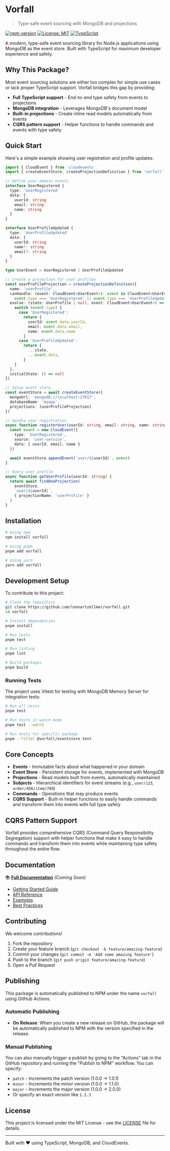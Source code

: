# Vorfall

> Type-safe event sourcing with MongoDB and projections

[![npm version](https://badge.fury.io/js/vorfall.svg)](https://badge.fury.io/js/vorfall)
[![License: MIT](https://img.shields.io/badge/License-MIT-yellow.svg)](https://opensource.org/licenses/MIT)
[![TypeScript](https://img.shields.io/badge/%3C%2F%3E-TypeScript-%230074c1.svg)](http://www.typescriptlang.org/)

A modern, type-safe event sourcing library for Node.js applications using MongoDB as the event store. Built with TypeScript for maximum developer experience and safety.

## Why This Package?

Most event sourcing solutions are either too complex for simple use cases or lack proper TypeScript support. Vorfall bridges this gap by providing:

- **Full TypeScript support** - End-to-end type safety from events to projections
- **MongoDB integration** - Leverages MongoDB's document model
- **Built-in projections** - Create inline read models automatically from events
- **CQRS pattern support** - Helper functions to handle commands and events with type safety

## Quick Start

Here's a simple example showing user registration and profile updates:

```typescript
import { CloudEvent } from 'cloudevents'
import { createEventStore, createProjectionDefinition } from 'vorfall'

// Define your domain events
interface UserRegistered {
  type: 'UserRegistered'
  data: {
    userId: string
    email: string
    name: string
  }
}

interface UserProfileUpdated {
  type: 'UserProfileUpdated'
  data: {
    userId: string
    name?: string
    email?: string
  }
}

type UserEvent = UserRegistered | UserProfileUpdated

// Create a projection for user profiles
const userProfileProjection = createProjectionDefinition({
  name: 'userProfile',
  canHandle: (event: CloudEvent<UserEvent>): event is CloudEvent<UserEvent> =>
    event.type === 'UserRegistered' || event.type === 'UserProfileUpdated',
  evolve: (state: UserProfile | null, event: CloudEvent<UserEvent>) => {
    switch (event.type) {
      case 'UserRegistered':
        return {
          userId: event.data.userId,
          email: event.data.email,
          name: event.data.name
        }
      case 'UserProfileUpdated':
        return {
          ...state,
          ...event.data,
        }
    }
  },
  initialState: () => null
})

// Setup event store
const eventStore = await createEventStore({
  mongoUrl: 'mongodb://localhost:27017',
  databaseName: 'myapp',
  projections: [userProfileProjection]
})

// Handle user registration
async function registerUser(userId: string, email: string, name: string) {
  const event = new CloudEvent({
    type: 'UserRegistered',
    source: 'user-service',
    data: { userId, email, name }
  })

  await eventStore.appendEvent(`user/${userId}`, event)
}

// Query user profile
async function getUserProfile(userId: string) {
  return await findOneProjection(
    eventStore,
    `user/${userId}`,
    { projectionName: 'userProfile' }
  )
}
```

## Installation

```bash
# Using npm
npm install vorfall

# Using pnpm
pnpm add vorfall

# Using yarn
yarn add vorfall
```

## Development Setup

To contribute to this project:

```bash
# Clone the repository
git clone https://github.com/lennartzellmer/vorfall.git
cd vorfall

# Install dependencies
pnpm install

# Run tests
pnpm test

# Run linting
pnpm lint

# Build packages
pnpm build
```

### Running Tests

The project uses Vitest for testing with MongoDB Memory Server for integration tests:

```bash
# Run all tests
pnpm test

# Run tests in watch mode
pnpm test --watch

# Run tests for specific package
pnpm --filter @vorfall/eventstore test
```

## Core Concepts

- **Events** - Immutable facts about what happened in your domain
- **Event Store** - Persistent storage for events, implemented with MongoDB
- **Projections** - Read models built from events, automatically maintained
- **Subjects** - Hierarchical identifiers for event streams (e.g., `user/123`, `order/456/item/789`)
- **Commands** - Operations that may produce events
- **CQRS Support** - Built-in helper functions to easily handle commands and transform them into events with full type safety

## CQRS Pattern Support

Vorfall provides comprehensive CQRS (Command Query Responsibility Segregation) support with helper functions that make it easy to handle commands and transform them into events while maintaining type safety throughout the entire flow.

## Documentation

📚 **[Full Documentation](https://vorfall-docs.example.com)** _(Coming Soon)_

- [Getting Started Guide](https://vorfall-docs.example.com/getting-started)
- [API Reference](https://vorfall-docs.example.com/api)
- [Examples](https://github.com/lennartzellmer/vorfall-examples)
- [Best Practices](https://vorfall-docs.example.com/best-practices)

## Contributing

We welcome contributions!

1. Fork the repository
2. Create your feature branch (`git checkout -b feature/amazing-feature`)
3. Commit your changes (`git commit -m 'Add some amazing feature'`)
4. Push to the branch (`git push origin feature/amazing-feature`)
5. Open a Pull Request

## Publishing

This package is automatically published to NPM under the name `vorfall` using GitHub Actions.

### Automatic Publishing

- **On Release**: When you create a new release on GitHub, the package will be automatically published to NPM with the version specified in the release.

### Manual Publishing

You can also manually trigger a publish by going to the "Actions" tab in the GitHub repository and running the "Publish to NPM" workflow. You can specify:

- `patch` - Increments the patch version (1.0.0 → 1.0.1)
- `minor` - Increments the minor version (1.0.0 → 1.1.0)
- `major` - Increments the major version (1.0.0 → 2.0.0)
- Or specify an exact version like `1.2.3`

## License

This project is licensed under the MIT License - see the [LICENSE](LICENSE) file for details.

---

Built with ❤️ using TypeScript, MongoDB, and CloudEvents.
